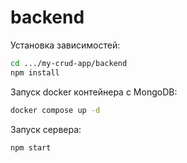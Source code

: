 # backend

Установка зависимостей:
```sh
cd .../my-crud-app/backend
npm install
```

Запуск docker контейнера с MongoDB:
```sh
docker compose up -d
```

Запуск сервера:
```sh
npm start
```